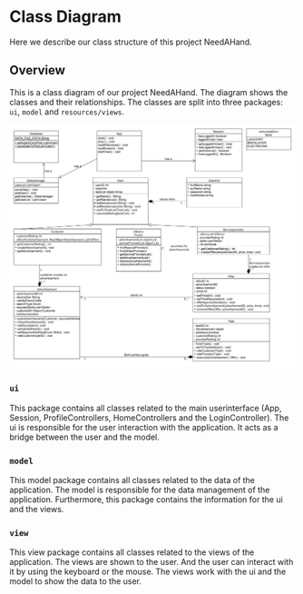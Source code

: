 # Class Diagram

Here we describe our class structure of this project NeedAHand.

## Overview

This is a class diagram of our project NeedAHand. The diagram shows the classes and their relationships. 
The classes are split into three packages: `ui`, `model` and `resources/views`. 


![Overview](./assets/class-diagram_overview.png)


### `ui`

This package contains all classes related to the main userinterface (App, Session, ProfileControllers, HomeControllers and the LoginController).
The ui is responsible for the user interaction with the application. It acts as a bridge between the user and the model.

### `model`
This model package contains all classes related to the data of the application.
The model is responsible for the data management of the application. 
Furthermore, this package contains the information for the ui and the views.


### `view`
This view package contains all classes related to the views of the application. The views are shown to the user. 
And the user can interact with it by using the keyboard or the mouse.
The views work with the ui and the model to show the data to the user.
 